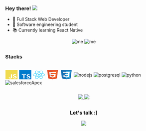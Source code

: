 ### Hey there! <img src="https://raw.githubusercontent.com/MartinHeinz/MartinHeinz/master/wave.gif" width="20px"> 

- 🔭 Full Stack Web Developer
- 🎨 Software engineering student
- 📚 Currently learning React Native 

</div>
 
  <div align="center">
<img  height="60px" alt="me" src="https://s8.gifyu.com/images/ezgif-5-16fb41e7f4.gif">
<img  height="60px" alt="me" src="https://s8.gifyu.com/images/ezgif-5-16fb41e7f4.gif">
</div>
  
  ##
  ### Stacks
  
  <div style="display: inline_block"><br>
  <img align="center" alt="Js" height="30" width="40" src="https://raw.githubusercontent.com/devicons/devicon/master/icons/javascript/javascript-plain.svg">
  <img align="center" alt="Ts" height="30" width="40" src="https://raw.githubusercontent.com/devicons/devicon/master/icons/typescript/typescript-plain.svg">
  <img align="center" alt="React" height="30" width="40" src="https://raw.githubusercontent.com/devicons/devicon/master/icons/react/react-original.svg">
  <img align="center" alt="HTML" height="30" width="40" src="https://raw.githubusercontent.com/devicons/devicon/master/icons/html5/html5-original.svg">
  <img align="center" alt="CSS" height="30" width="40" src="https://raw.githubusercontent.com/devicons/devicon/master/icons/css3/css3-original.svg">
  <img align="center" alt="nodejs" height="40" width="40" src="https://img.icons8.com/fluency/48/000000/node-js.png">
  <img align="center" alt="postgresql" height="40" width="40" src="https://img.icons8.com/color/48/000000/postgreesql.png">
  <img align="center" alt="python" height="40" width="40" src="https://cdn.jsdelivr.net/gh/devicons/devicon/icons/python/python-original.svg">
  <img align="center" alt="salesforceApex" height="40" width="40" src="https://cdn.jsdelivr.net/gh/devicons/devicon@latest/icons/salesforce/salesforce-original.svg">
  
</div>


##

<div align="center">
<a href="https://github.com/jonatasoliveiraa/">
  <img width="40%" src="https://github-readme-stats.vercel.app/api/top-langs/?username=jonatasoliveiraa&layout=compact&langs_count=7&theme=radical"/>
  <img src ="https://github-readme-streak-stats.herokuapp.com?user=jonatasoliveiraa&theme=radical&hide_border=true&background=FFFFFF00">
</a>
  
  
  
  


  ##
  ### Let's talk :)
  <div> 
    
  <a href="https://www.linkedin.com/in/jonatas-de-oliveira-monteiro-860153112/" target="_blank"><img src="https://img.shields.io/badge/-LinkedIn-%230077B5?style=for-the-badge&logo=linkedin&logoColor=white" target="_blank"></a>  
</div>
